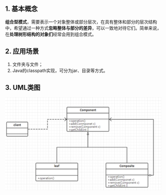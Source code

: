 ## 1. 基本概念

**组合型模式**，需要表示一个对象整体或部分层次，在具有整体和部分的层次结构中，希望通过一种方式**忽略整体与部分的差异**，可以一致地对待它们。简单来说，在**处理树形结构的对象们**经常会用到组合模式。



## 2. 应用场景

1. 文件夹与文件；
2. Java的classpath实现，可分为jar、目录等方式。



## 3. UML类图

![组合模式](../../Resources/组合模式uml.png)